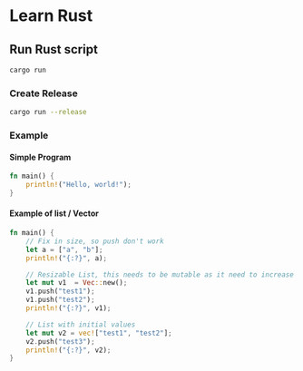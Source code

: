 # Learn Rust

## Run Rust script
```sh
cargo run
```

### Create Release
```sh
cargo run --release
```

### Example

#### Simple Program
```rs
fn main() {
    println!("Hello, world!");   
}
```

#### Example of list / Vector
```rs
fn main() {
    // Fix in size, so push don't work
    let a = ["a", "b"];
    println!("{:?}", a);

    // Resizable List, this needs to be mutable as it need to increase in size.
    let mut v1  = Vec::new();
    v1.push("test1");
    v1.push("test2");
    println!("{:?}", v1);

    // List with initial values
    let mut v2 = vec!["test1", "test2"];
    v2.push("test3");
    println!("{:?}", v2);
}
```


